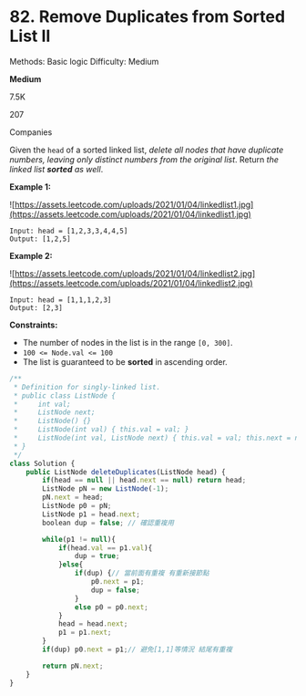 # 82. Remove Duplicates from Sorted List II

Methods: Basic logic
Difficulty: Medium

**Medium**

7.5K

207

Companies

Given the `head` of a sorted linked list, *delete all nodes that have duplicate numbers, leaving only distinct numbers from the original list*. Return *the linked list **sorted** as well*.

**Example 1:**

![https://assets.leetcode.com/uploads/2021/01/04/linkedlist1.jpg](https://assets.leetcode.com/uploads/2021/01/04/linkedlist1.jpg)

```
Input: head = [1,2,3,3,4,4,5]
Output: [1,2,5]

```

**Example 2:**

![https://assets.leetcode.com/uploads/2021/01/04/linkedlist2.jpg](https://assets.leetcode.com/uploads/2021/01/04/linkedlist2.jpg)

```
Input: head = [1,1,1,2,3]
Output: [2,3]

```

**Constraints:**

- The number of nodes in the list is in the range `[0, 300]`.
- `100 <= Node.val <= 100`
- The list is guaranteed to be **sorted** in ascending order.

```jsx
/**
 * Definition for singly-linked list.
 * public class ListNode {
 *     int val;
 *     ListNode next;
 *     ListNode() {}
 *     ListNode(int val) { this.val = val; }
 *     ListNode(int val, ListNode next) { this.val = val; this.next = next; }
 * }
 */
class Solution {
    public ListNode deleteDuplicates(ListNode head) {
        if(head == null || head.next == null) return head;
        ListNode pN = new ListNode(-1);
        pN.next = head;
        ListNode p0 = pN;
        ListNode p1 = head.next;
        boolean dup = false; // 確認重複用

        while(p1 != null){
            if(head.val == p1.val){
                dup = true;
            }else{
                if(dup) {// 當前面有重複 有重新接節點
                    p0.next = p1;
                    dup = false;
                }
                else p0 = p0.next;
            }
            head = head.next;
            p1 = p1.next;
        }
        if(dup) p0.next = p1;// 避免[1,1]等情況 結尾有重複

        return pN.next;
    }
}
```